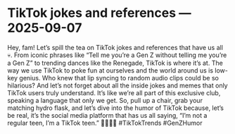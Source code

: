 # TikTok jokes and references — 2025-09-07

Hey, fam! Let’s spill the tea on TikTok jokes and references that have us all 💀. From iconic phrases like “Tell me you’re a Gen Z without telling me you’re a Gen Z” to trending dances like the Renegade, TikTok is where it’s at. The way we use TikTok to poke fun at ourselves and the world around us is low-key genius. Who knew that lip syncing to random audio clips could be so hilarious? And let’s not forget about all the inside jokes and memes that only TikTok users truly understand. It’s like we’re all part of this exclusive club, speaking a language that only we get. So, pull up a chair, grab your matching hydro flask, and let’s dive into the humor of TikTok because, let’s be real, it’s the social media platform that has us all saying, “I’m not a regular teen, I’m a TikTok teen.” 💁🏼‍♀️✨ #TikTokTrends #GenZHumor